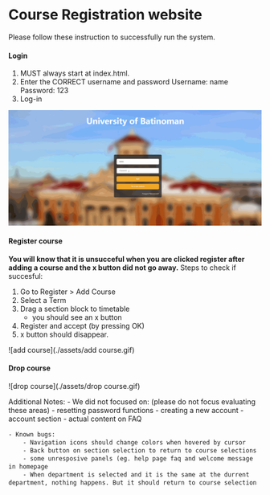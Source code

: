 # Course Registration website

Please follow these instruction to successfully run the system.
#### Login

1. MUST always start at index.html. 
2. Enter the CORRECT username and password
    Username: name
    Password: 123
3. Log-in

![log in](./assets/login.gif)

#### Register course

**You will know that it is unsucceful when you are clicked register after adding a course and the x button did not go away.**
Steps to check if succesful:
1. Go to Register > Add Course
2. Select a Term
3. Drag a section block to timetable
    - you should see an x button
4. Register and accept (by pressing OK)
5. x button should disappear.

![add course](./assets/add course.gif)

#### Drop course

![drop course](./assets/drop course.gif)

Additional Notes:
    - We did not focused on: (please do not focus evaluating these areas)
        - resetting password functions
        - creating a new account
        - account section
        - actual content on FAQ

    - Known bugs:
        - Navigation icons should change colors when hovered by cursor
        - Back button on section selection to return to course selections
        - some unresposive panels (eg. help page faq and welcome message in homepage
        - When department is selected and it is the same at the durrent department, nothing happens. But it should return to course selection

